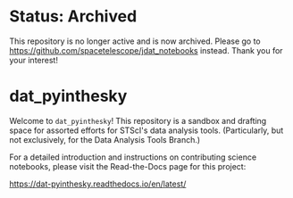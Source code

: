 # Status: Archived

This repository is no longer active and is now archived. Please go to https://github.com/spacetelescope/jdat_notebooks instead. Thank you for your interest!

# dat_pyinthesky

Welcome to `dat_pyinthesky`! This repository is a sandbox and drafting space for assorted efforts for STScI's data analysis tools. (Particularly, but not exclusively, for the Data Analysis Tools Branch.)

For a detailed introduction and instructions on contributing science notebooks, please visit the Read-the-Docs page for this project:

https://dat-pyinthesky.readthedocs.io/en/latest/
